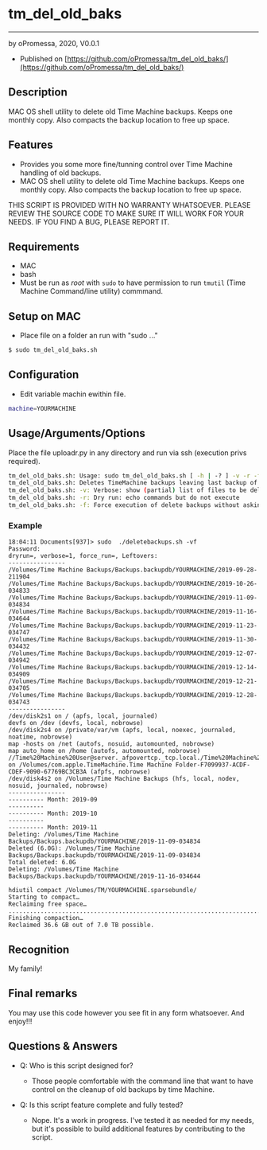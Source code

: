# tm_del_old_baks
-----------------
by oPromessa, 2020, V0.0.1
* Published on [https://github.com/oPromessa/tm_del_old_baks/](https://github.com/oPromessa/tm_del_old_baks/)

## Description
MAC OS shell utility to delete old Time Machine backups. Keeps one monthly copy. Also compacts the backup location to free up space.

## Features
* Provides you some more fine/tunning control over Time Machine handling of old backups.
* MAC OS shell utility to delete old Time Machine backups. Keeps one monthly copy. Also compacts the backup location to free up space.

THIS SCRIPT IS PROVIDED WITH NO WARRANTY WHATSOEVER.
PLEASE REVIEW THE SOURCE CODE TO MAKE SURE IT WILL WORK FOR YOUR NEEDS.
IF YOU FIND A BUG, PLEASE REPORT IT.

## Requirements
* MAC
* bash
* Must be run as _root_ with `sudo` to have permission to run `tmutil` (Time Machine Command/line utility) commmand.

## Setup on MAC
* Place file on a folder an run with "sudo ..."
```bash
$ sudo tm_del_old_baks.sh
```

## Configuration
* Edit variable machin ewithin file.
```bash
machine=YOURMACHINE
```

## Usage/Arguments/Options
Place the file uploadr.py in any directory and run via ssh (execution privs required).
```bash
tm_del_old_baks.sh: Usage: sudo tm_del_old_baks.sh [ -h | -? ] -v -r -f -M <opt>
tm_del_old_baks.sh: Deletes TimeMachine backups leaving last backup of each month. Except from last and current month which are not touched.
tm_del_old_baks.sh: -v: Verbose: show (partial) list of files to be deleted.
tm_del_old_baks.sh: -r: Dry run: echo commands but do not execute
tm_del_old_baks.sh: -f: Force execution of delete backups without asking
```
### Example
```
18:04:11 Documents[937]> sudo  ./deletebackups.sh -vf
Password:
dryrun=, verbose=1, force_run=, Leftovers:
----------------
/Volumes/Time Machine Backups/Backups.backupdb/YOURMACHINE/2019-09-28-211904
/Volumes/Time Machine Backups/Backups.backupdb/YOURMACHINE/2019-10-26-034833
/Volumes/Time Machine Backups/Backups.backupdb/YOURMACHINE/2019-11-09-034834
/Volumes/Time Machine Backups/Backups.backupdb/YOURMACHINE/2019-11-16-034644
/Volumes/Time Machine Backups/Backups.backupdb/YOURMACHINE/2019-11-23-034747
/Volumes/Time Machine Backups/Backups.backupdb/YOURMACHINE/2019-11-30-034432
/Volumes/Time Machine Backups/Backups.backupdb/YOURMACHINE/2019-12-07-034942
/Volumes/Time Machine Backups/Backups.backupdb/YOURMACHINE/2019-12-14-034909
/Volumes/Time Machine Backups/Backups.backupdb/YOURMACHINE/2019-12-21-034705
/Volumes/Time Machine Backups/Backups.backupdb/YOURMACHINE/2019-12-28-034743
----------------
/dev/disk2s1 on / (apfs, local, journaled)
devfs on /dev (devfs, local, nobrowse)
/dev/disk2s4 on /private/var/vm (apfs, local, noexec, journaled, noatime, nobrowse)
map -hosts on /net (autofs, nosuid, automounted, nobrowse)
map auto_home on /home (autofs, automounted, nobrowse)
//Time%20Machine%20User@server._afpovertcp._tcp.local./Time%20Machine%20Folder on /Volumes/com.apple.TimeMachine.Time Machine Folder-F7099937-ACDF-CDEF-9090-67769BC3CB3A (afpfs, nobrowse)
/dev/disk4s2 on /Volumes/Time Machine Backups (hfs, local, nodev, nosuid, journaled, nobrowse)
----------------
---------- Month: 2019-09
----------
---------- Month: 2019-10
----------
---------- Month: 2019-11
Deleting: /Volumes/Time Machine Backups/Backups.backupdb/YOURMACHINE/2019-11-09-034834
Deleted (6.0G): /Volumes/Time Machine Backups/Backups.backupdb/YOURMACHINE/2019-11-09-034834
Total deleted: 6.0G
Deleting: /Volumes/Time Machine Backups/Backups.backupdb/YOURMACHINE/2019-11-16-034644
```

```
hdiutil compact /Volumes/TM/YOURMACHINE.sparsebundle/
Starting to compact…
Reclaiming free space…
.................................................................................................................................................................
Finishing compaction…
Reclaimed 36.6 GB out of 7.0 TB possible.
```
## Recognition
My family!

## Final remarks
You may use this code however you see fit in any form whatsoever.
And enjoy!!!

## Questions & Answers
* Q: Who is this script designed for?
   - Those people comfortable with the command line that want to have control on the cleanup of old backups by time Machine.

* Q: Is this script feature complete and fully tested?
   - Nope. It's a work in progress. I've tested it as needed for my needs, but it's possible to build additional features by contributing to the script.
